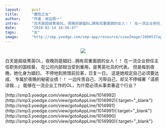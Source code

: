 ```yaml
---
layout:     post
title:      "魔性之女"
author:     "作者：坂边周一"
intro:      "白天是超级菁英OL，夜晚则是娼妇…拥有双重面貌的女人！！ 在一流企业担任主任职务的国枝葵， 在公司内部相当受到重用，是菁英社员的代表。 但是每到夜晚，她化身为娼妇， 不停地到旅馆前拉客，日复一日。 这是她规定自己必须要达成、 专属於夜晚的秘密业绩！！ 一边斥责自己、污辱自己，却又不停喊著「请原谅我…」 能够在一流企业工作的OL，为什麼必须从事卖春这个行业？"
date:       "2018-02-14 16:56:47"
tags:       "女"
image:      "http://smp.yoedge.com/smp-app/resource/viewImage/1000537appline.png"
---
```

<div style="text-align: center">
<p><img src="http://smp.yoedge.com/smp-app/resource/viewImage/1000537appline.png"/></p>
</div>
<p class="post-meta">
<span>白天是超级菁英OL，夜晚则是娼妇…拥有双重面貌的女人！！ 在一流企业担任主任职务的国枝葵， 在公司内部相当受到重用，是菁英社员的代表。 但是每到夜晚，她化身为娼妇， 不停地到旅馆前拉客，日复一日。 这是她规定自己必须要达成、 专属於夜晚的秘密业绩！！ 一边斥责自己、污辱自己，却又不停喊著「请原谅我…」 能够在一流企业工作的OL，为什麼必须从事卖春这个行业？</span>
</p>
[http://smp3.yoedge.com/view/gotoAppLine/1014992](http://smp3.yoedge.com/view/gotoAppLine/1014992){:target="_blank"}
[http://smp3.yoedge.com/view/gotoAppLine/1014991](http://smp3.yoedge.com/view/gotoAppLine/1014991){:target="_blank"}
[http://smp3.yoedge.com/view/gotoAppLine/1014990](http://smp3.yoedge.com/view/gotoAppLine/1014990){:target="_blank"}


